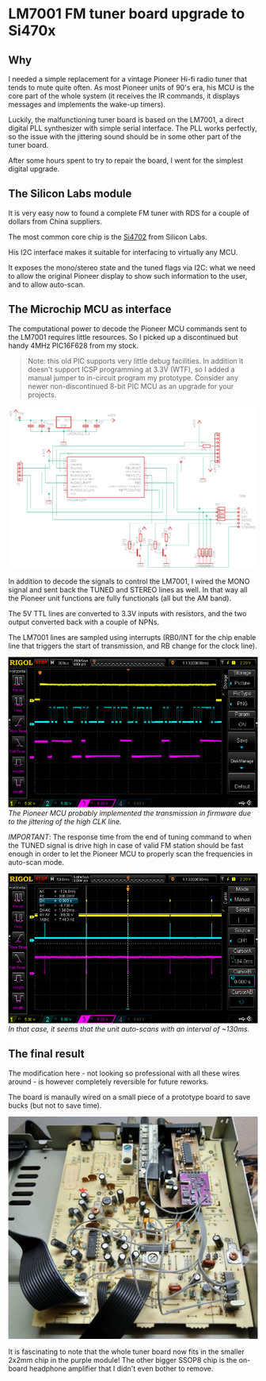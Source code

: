 # LM7001 FM tuner board upgrade to Si470x 

## Why

I needed a simple replacement for a vintage Pioneer Hi-fi radio tuner that tends to mute quite often. As most Pioneer units of 90's era, his MCU is the core part of the whole system (it receives the IR commands, it displays messages and implements the wake-up timers).

Luckily, the malfunctioning tuner board is based on the LM7001, a direct digital PLL synthesizer with simple serial interface. The PLL works perfectly, so the issue with the jittering sound should be in some other part of the tuner board.

After some hours spent to try to repair the board, I went for the simplest digital upgrade.

## The Silicon Labs module

It is very easy now to found a complete FM tuner with RDS for a couple of dollars from China suppliers. 

The most common core chip is the [Si4702](https://www.silabs.com/audio-and-radio/fm-radios/si4702-03-radio-receivers) from Silicon Labs.

His I2C interface makes it suitable for interfacing to virtually any MCU.

It exposes the mono/stereo state and the tuned flags via I2C: what we need to allow the original Pioneer display to show such information to the user, and to allow auto-scan.

## The Microchip MCU as interface

The computational power to decode the Pioneer MCU commands sent to the LM7001 requires little resources. So I picked up a discontinued but handy 4MHz PIC16F628 from my stock.

> Note: this old PIC supports very little debug facilities. In addition it doesn't support ICSP programming at 3.3V (WTF), so I added a manual jumper to in-circuit program my prototype. Consider any newer non-discontinued 8-bit PIC MCU as an upgrade for your projects. 

![The schematic](res/sch.png)

In addition to decode the signals to control the LM7001, I wired the MONO signal and sent back the TUNED and STEREO lines as well. In that way all the Pioneer unit functions are fully functionals (all but the AM band).

The 5V TTL lines are converted to 3.3V inputs with resistors, and the two output converted back with a couple of NPNs.

The LM7001 lines are sampled using interrupts (RB0/INT for the chip enable line that triggers the start of transmission, and RB change for the clock line).

![LM7001 timings](res/lm7001.png)
_The Pioneer MCU probably implemented the transmission in firmware due to the jittering of the high CLK line._

*IMPORTANT*: The response time from the end of tuning command to when the TUNED signal is drive high in case of valid FM station should be fast enough in order to let the Pioneer MCU to properly scan the frequencies in auto-scan mode.

![seeking](res/seek.png)
_In that case, it seems that the unit auto-scans with an interval of ~130ms._

## The final result

The modification here - not looking so professional with all these wires around - is however completely reversible for future reworks.

The board is manaully wired on a small piece of a prototype board to save bucks (but not to save time).

![The board](res/photo.jpg)

It is fascinating to note that the whole tuner board now fits in the smaller 2x2mm chip in the purple module! The other bigger SSOP8 chip is the on-board headphone amplifier that I didn't even bother to remove.

